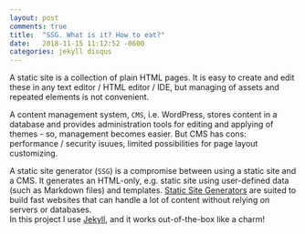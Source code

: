 ```yaml
---
layout: post
comments: true
title:  "SSG. What is it? How to eat?"
date:   2018-11-15 11:12:52 -0600
categories: jekyll disqus
---
```

A static site is a collection of plain HTML pages. 
It is easy to create and edit these in any text editor / HTML editor / IDE, but managing of assets and repeated elements
is not convenient.

A content management system, `CMS`, i.e. WordPress, stores content in a database and provides administration tools
for editing and applying of themes - so, management becomes easier. 
But CMS has cons: performance / security isuues, limited possibilities for page layout customizing. 

A static site generator (`SSG`) is a compromise between using a static site and a CMS. 
It generates an HTML-only, e.g. static site using user-defined data (such as Markdown files) and templates.
[Static Site Generators][ssg-info] are suited to build fast websites that can handle a lot of content without relying on servers or databases.  
In this project I use [Jekyll][jekyll-docs], and it works out-of-the-box like a charm!

[jekyll-docs]: https://jekyllrb.com/docs/home
[ssg-info]: https://en.wikipedia.org/wiki/Web_template_system#Static_site_generators
